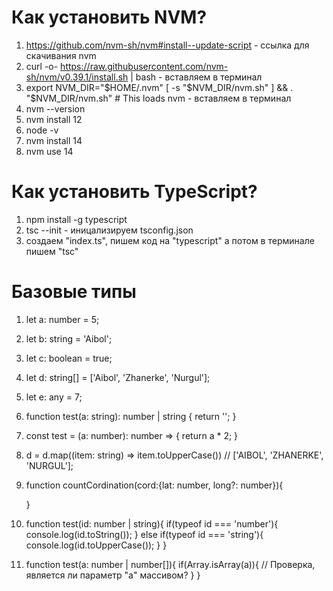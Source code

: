 # Как установить NVM?
1) https://github.com/nvm-sh/nvm#install--update-script     -      ссылка для скачивания nvm
2) curl -o- https://raw.githubusercontent.com/nvm-sh/nvm/v0.39.1/install.sh | bash     -     вставляем в терминал
3) export NVM_DIR="$HOME/.nvm"
[ -s "$NVM_DIR/nvm.sh" ] && \. "$NVM_DIR/nvm.sh"  # This loads nvm          -       вставляем в терминал
4) nvm --version
5) nvm install 12
6) node -v
7) nvm install 14
8) nvm use 14

# Как установить TypeScript?
1) npm install -g typescript
2) tsc --init      -      иницализируем tsconfig.json
3) создаем "index.ts", пишем код на "typescript" а потом в терминале пишем "tsc"

# Базовые типы
1) let a: number = 5;
2) let b: string = 'Aibol';
3) let c: boolean = true;
4) let d: string[] = ['Aibol', 'Zhanerke', 'Nurgul'];
5) let e: any = 7;

6) function test(a: string): number | string {
     return '';
   }
   
7) const test = (a: number): number => {
     return a * 2;
   }
   
8) d = d.map((item: string) => item.toUpperCase())     // ['AIBOL', 'ZHANERKE', 'NURGUL'];

9) function countCordination(cord:{lat: number, long?: number}){
   
   }
   
10) function test(id: number | string){
    if(typeof id === 'number'){
    console.log(id.toString());
    }
    else if(typeof id === 'string'){
    console.log(id.toUpperCase());
    }
    }
    
11) function test(a: number | number[]){
    if(Array.isArray(a)){
    // Проверка, является ли параметр "a" массивом?
    }
    }
    
    
   
   
